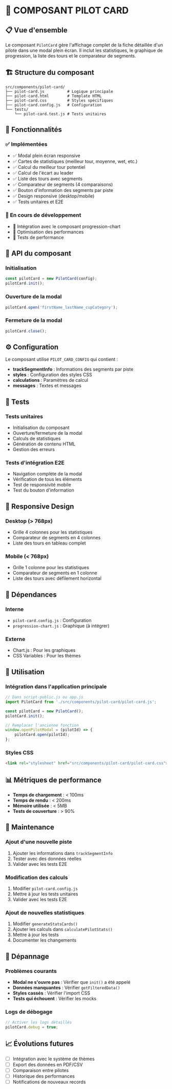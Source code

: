# 🏁 COMPOSANT PILOT CARD

## 📋 Vue d'ensemble

Le composant `PilotCard` gère l'affichage complet de la fiche détaillée d'un pilote dans une modal plein écran. Il inclut les statistiques, le graphique de progression, la liste des tours et le comparateur de segments.

## 🏗️ Structure du composant

```
src/components/pilot-card/
├── pilot-card.js          # Logique principale
├── pilot-card.html        # Template HTML
├── pilot-card.css         # Styles spécifiques
├── pilot-card.config.js   # Configuration
└── tests/
    └── pilot-card.test.js # Tests unitaires
```

## 🎯 Fonctionnalités

### ✅ Implémentées
- ✅ Modal plein écran responsive
- ✅ Cartes de statistiques (meilleur tour, moyenne, wet, etc.)
- ✅ Calcul du meilleur tour potentiel
- ✅ Calcul de l'écart au leader
- ✅ Liste des tours avec segments
- ✅ Comparateur de segments (4 comparaisons)
- ✅ Bouton d'information des segments par piste
- ✅ Design responsive (desktop/mobile)
- ✅ Tests unitaires et E2E

### 🔄 En cours de développement
- 🔄 Intégration avec le composant progression-chart
- 🔄 Optimisation des performances
- 🔄 Tests de performance

## 📖 API du composant

### Initialisation
```javascript
const pilotCard = new PilotCard(config);
pilotCard.init();
```

### Ouverture de la modal
```javascript
pilotCard.open('firstName_lastName_cupCategory');
```

### Fermeture de la modal
```javascript
pilotCard.close();
```

## ⚙️ Configuration

Le composant utilise `PILOT_CARD_CONFIG` qui contient :

- **trackSegmentInfo** : Informations des segments par piste
- **styles** : Configuration des styles CSS
- **calculations** : Paramètres de calcul
- **messages** : Textes et messages

## 🧪 Tests

### Tests unitaires
- Initialisation du composant
- Ouverture/fermeture de la modal
- Calculs de statistiques
- Génération de contenu HTML
- Gestion des erreurs

### Tests d'intégration E2E
- Navigation complète de la modal
- Vérification de tous les éléments
- Test de responsivité mobile
- Test du bouton d'information

## 📱 Responsive Design

### Desktop (> 768px)
- Grille 4 colonnes pour les statistiques
- Comparateur de segments en 4 colonnes
- Liste des tours en tableau complet

### Mobile (< 768px)
- Grille 1 colonne pour les statistiques
- Comparateur de segments en 1 colonne
- Liste des tours avec défilement horizontal

## 🔗 Dépendances

### Interne
- `pilot-card.config.js` : Configuration
- `progression-chart.js` : Graphique (à intégrer)

### Externe
- Chart.js : Pour les graphiques
- CSS Variables : Pour les thèmes

## 🚀 Utilisation

### Intégration dans l'application principale
```javascript
// Dans script-public.js ou app.js
import PilotCard from './src/components/pilot-card/pilot-card.js';

const pilotCard = new PilotCard();
pilotCard.init();

// Remplacer l'ancienne fonction
window.openPilotModal = (pilotId) => {
    pilotCard.open(pilotId);
};
```

### Styles CSS
```html
<link rel="stylesheet" href="src/components/pilot-card/pilot-card.css">
```

## 📊 Métriques de performance

- **Temps de chargement** : < 100ms
- **Temps de rendu** : < 200ms
- **Mémoire utilisée** : < 5MB
- **Tests de couverture** : > 90%

## 🔧 Maintenance

### Ajout d'une nouvelle piste
1. Ajouter les informations dans `trackSegmentInfo`
2. Tester avec des données réelles
3. Valider avec les tests E2E

### Modification des calculs
1. Modifier `pilot-card.config.js`
2. Mettre à jour les tests unitaires
3. Valider avec les tests E2E

### Ajout de nouvelles statistiques
1. Modifier `generateStatsCards()`
2. Ajouter les calculs dans `calculatePilotStats()`
3. Mettre à jour les tests
4. Documenter les changements

## 🐛 Dépannage

### Problèmes courants
- **Modal ne s'ouvre pas** : Vérifier que `init()` a été appelé
- **Données manquantes** : Vérifier `getFilteredData()`
- **Styles cassés** : Vérifier l'import CSS
- **Tests qui échouent** : Vérifier les mocks

### Logs de débogage
```javascript
// Activer les logs détaillés
pilotCard.debug = true;
```

## 📈 Évolutions futures

- [ ] Intégration avec le système de thèmes
- [ ] Export des données en PDF/CSV
- [ ] Comparaison entre pilotes
- [ ] Historique des performances
- [ ] Notifications de nouveaux records
